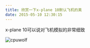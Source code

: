```yaml
---
title: 欣赏一下x-plane 10默认飞机的美
date: 2015-05-10 12:30:15
---
```


x-plane 10可以说对飞机模拟的非常细致

![cpuwolf](/images/data/attachment/201505/10/202828xbwujjrjx0dyelze.png)



